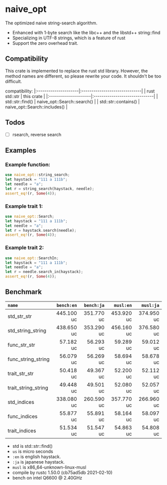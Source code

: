 # naive_opt
The optimized naive string-search algorithm.

* Enhanced with 1-byte search like the libc++ and the libstd++ string::find
* Specializing in UTF-8 strings, which is a feature of rust
* Support the zero overhead trait.

## Compatibility

This crate is implemented to replace the rust std library.
However, the method names are different, so please rewrite your code.
It shouldn't be too difficult.

compatibility:
|:---------------------|:------------------------------|
| rust std::str        | this crate                    |
|:---------------------|:------------------------------|
| std::str::find()     | naive_opt::Search::search()   |
| std::str::contains() | naive_opt::Search::includes() |

## Todos

- [ ] rsearch, reverse search

## Examples

### Example function:

```rust
use naive_opt::string_search;
let haystack = "111 a 111b";
let needle = "a";
let r = string_search(haystack, needle);
assert_eq!(r, Some(4));
```

### Example trait 1:

```rust
use naive_opt::Search;
let haystack = "111 a 111b";
let needle = "a";
let r = haystack.search(needle);
assert_eq!(r, Some(4));
```

### Example trait 2:

```rust
use naive_opt::SearchIn;
let haystack = "111 a 111b";
let needle = "a";
let r = needle.search_in(haystack);
assert_eq!(r, Some(4));
```

## Benchmark

|         `name`          | `bench:en`  | `bench:ja`  |  `musl:en`  |  `musl:ja`  |
|:------------------------|------------:|------------:|------------:|------------:|
| std_str_str             |  445.100 uc |  351.770 uc |  453.920 uc |  374.950 uc |
| std_string_string       |  438.650 uc |  353.290 uc |  456.160 uc |  376.580 uc |
| func_str_str            |   57.182 uc |   56.293 uc |   59.289 uc |   59.012 uc |
| func_string_string      |   56.079 uc |   56.269 uc |   58.694 uc |   58.678 uc |
| trait_str_str           |   50.418 uc |   49.367 uc |   52.200 uc |   52.112 uc |
| trait_string_string     |   49.448 uc |   49.501 uc |   52.080 uc |   52.057 uc |
| std_indices             |  338.080 uc |  260.590 uc |  357.770 uc |  266.960 uc |
| func_indices            |   55.877 uc |   55.891 uc |   58.164 uc |   58.097 uc |
| trait_indices           |   51.534 uc |   51.547 uc |   54.863 uc |   54.808 uc |

- std is std::str::find()
- `us` is micro seconds
- `:en` is english haystack.
- `:ja` is japanese haystack.
- `musl` is x86_64-unknown-linux-musl
- compile by rustc 1.50.0 (cb75ad5db 2021-02-10)
- bench on intel Q6600 @ 2.40GHz
